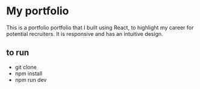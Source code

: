 # My portfolio
This is a portfolio portfolio that I built using React, to highlight my career for potential recruiters. It is responsive and has an intuitive design.
## to run 
- git clone
- npm install
- npm run dev

